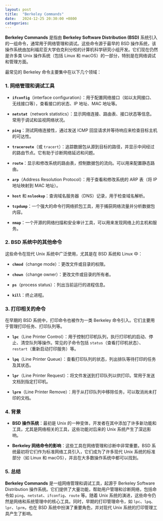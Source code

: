 ```yaml
---
layout: post
title:  "Berkeley Commands"
date:   2024-12-25 20:30:00 +0800
categories: 
---
```



**Berkeley Commands** 是指由 **Berkeley Software Distribution (BSD)** 系统引入的一组命令，通常用于网络管理和调试。这些命令源于最早的 BSD 操作系统，该操作系统由加利福尼亚大学伯克利分校的计算机科学研究小组开发。它们现在仍然是许多类 Unix 操作系统（包括 Linux 和 macOS）的一部分，特别是在网络调试和管理方面。

最常见的 Berkeley 命令主要集中在以下几个领域：

### 1. **网络管理和调试工具**

- **`ifconfig`**（interface configuration）：用于配置网络接口（如以太网接口、无线接口等），查看接口的状态、IP 地址、MAC 地址等。
  
- **`netstat`**（network statistics）：显示网络连接、路由表、接口状态等信息。常用于调试和监视网络状况。

- **`ping`**：测试网络连接性，通过发送 ICMP 回显请求并等待响应来检查目标主机的可达性。

- **`traceroute`**（或 `tracert`）：追踪数据包从源到目标的路径，并显示中间经过的路由节点。它有助于诊断网络延迟和问题。

- **`route`**：显示和修改系统的路由表，控制数据包的流向。可以用来配置静态路由。

- **`arp`**（Address Resolution Protocol）：用于查看和修改系统的 ARP 表（将 IP 地址映射到 MAC 地址）。

- **`host`** 和 **`nslookup`**：查询域名服务器（DNS）记录，用于检查域名解析。

- **`tcpdump`**：一个强大的命令行网络抓包工具，用于捕获网络流量并分析数据包内容。

- **`nmap`**：一个开源的网络扫描和安全审计工具，可以用来发现网络上的主机和服务。

### 2. **BSD 系统中的其他命令**

这些命令在现代 Unix 系统中广泛使用，尤其是在 BSD 系统和 Linux 中：

- **`chmod`**（change mode）：更改文件或目录的权限。
  
- **`chown`**（change owner）：更改文件或目录的所有者。

- **`ps`**（process status）：列出当前运行的进程信息。

- **`kill`**：终止进程。

### 3. **打印相关的命令**

在早期的 BSD 系统中，打印命令也被作为一类 Berkeley 命令引入。它们主要用于管理打印任务、打印队列等。

- **`lpc`**（Line Printer Control）：用于控制打印机队列，执行打印机的启动、停止、清空队列等操作。常见的子命令包括 `status`（查看打印机状态）、`restart`（重新启动打印服务）等。

- **`lpq`**（Line Printer Queue）：查看打印队列的状态，列出排队等待打印的任务及其状态。

- **`lpr`**（Line Printer Request）：将文件发送到打印队列以供打印。常用于发送文档到指定打印机。

- **`lprm`**（Line Printer Remove）：用于从打印队列中移除任务，可以取消尚未打印的文档。

### 4. **背景**

- **BSD 操作系统**：最初是 Unix 的一种变体，开发者在其中添加了许多新功能和工具，尤其是网络相关的工具，这些功能对后来的 Unix 系统产生了深远影响。
  
- **Berkeley 网络命令的影响**：这些工具在网络管理和诊断中非常重要。BSD 系统最初将它们作为标准网络工具引入，它们成为了许多现代 Unix 系统的标准部分（如 Linux 和 macOS），并且在大多数操作系统中都可以找到。

### 5. **总结**

**Berkeley Commands** 是一组网络管理和调试工具，起源于 Berkeley Software Distribution 操作系统。它们提供了大量功能，帮助用户管理和诊断网络，包括命令如 `ping`、`netstat`、`ifconfig`、`route` 等。随着 Unix 系统的演进，这些命令仍然是网络和系统管理中的核心工具。同时，早期的打印管理命令，如 `lpc`、`lpq`、`lpr`、`lprm`，也在 BSD 系统中扮演了重要角色，并对现代 Unix 系统的打印管理工具产生了影响。

